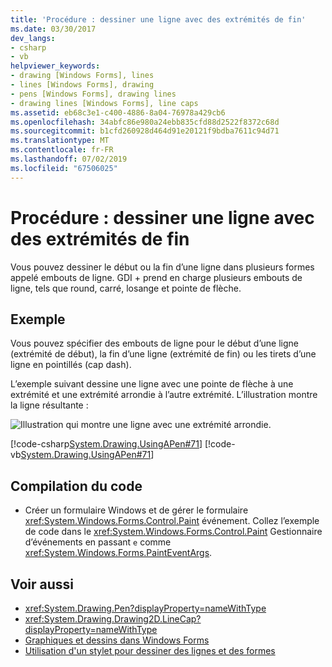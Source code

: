 ```yaml
---
title: 'Procédure : dessiner une ligne avec des extrémités de fin'
ms.date: 03/30/2017
dev_langs:
- csharp
- vb
helpviewer_keywords:
- drawing [Windows Forms], lines
- lines [Windows Forms], drawing
- pens [Windows Forms], drawing lines
- drawing lines [Windows Forms], line caps
ms.assetid: eb68c3e1-c400-4886-8a04-76978a429cb6
ms.openlocfilehash: 34abfc86e980a24ebb835cfd88d2522f8372c68d
ms.sourcegitcommit: b1cfd260928d464d91e20121f9bdba7611c94d71
ms.translationtype: MT
ms.contentlocale: fr-FR
ms.lasthandoff: 07/02/2019
ms.locfileid: "67506025"
---
```

# <a name="how-to-draw-a-line-with-line-caps"></a>Procédure : dessiner une ligne avec des extrémités de fin
Vous pouvez dessiner le début ou la fin d’une ligne dans plusieurs formes appelé embouts de ligne. GDI + prend en charge plusieurs embouts de ligne, tels que round, carré, losange et pointe de flèche.  
  
## <a name="example"></a>Exemple  
 Vous pouvez spécifier des embouts de ligne pour le début d’une ligne (extrémité de début), la fin d’une ligne (extrémité de fin) ou les tirets d’une ligne en pointillés (cap dash).  
  
 L’exemple suivant dessine une ligne avec une pointe de flèche à une extrémité et une extrémité arrondie à l’autre extrémité. L’illustration montre la ligne résultante :  
  
 ![Illustration qui montre une ligne avec une extrémité arrondie.](./media/how-to-draw-a-line-with-line-caps/line-cap-arrowhead-example.gif)  
  
 [!code-csharp[System.Drawing.UsingAPen#71](~/samples/snippets/csharp/VS_Snippets_Winforms/System.Drawing.UsingAPen/CS/Class1.cs#71)]
 [!code-vb[System.Drawing.UsingAPen#71](~/samples/snippets/visualbasic/VS_Snippets_Winforms/System.Drawing.UsingAPen/VB/Class1.vb#71)]  
  
## <a name="compiling-the-code"></a>Compilation du code  
  
- Créer un formulaire Windows et de gérer le formulaire <xref:System.Windows.Forms.Control.Paint> événement. Collez l’exemple de code dans le <xref:System.Windows.Forms.Control.Paint> Gestionnaire d’événements en passant `e` comme <xref:System.Windows.Forms.PaintEventArgs>.  
  
## <a name="see-also"></a>Voir aussi

- <xref:System.Drawing.Pen?displayProperty=nameWithType>
- <xref:System.Drawing.Drawing2D.LineCap?displayProperty=nameWithType>
- [Graphiques et dessins dans Windows Forms](graphics-and-drawing-in-windows-forms.md)
- [Utilisation d'un stylet pour dessiner des lignes et des formes](using-a-pen-to-draw-lines-and-shapes.md)
